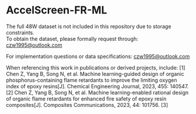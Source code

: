 # AccelScreen-FR-ML

The full 48W dataset is not included in this repository due to storage constraints.  
To obtain the dataset, please formally request through: czw1995@outlook.com

For implementation questions or data specifications: czw1995@outlook.com

When referencing this work in publications or derived projects, include: 
[1] Chen Z, Yang B, Song N, et al. Machine learning-guided design of organic phosphorus-containing flame retardants to improve the limiting oxygen index of epoxy resins[J]. Chemical Engineering Journal, 2023, 455: 140547.
[2] Chen Z, Yang B, Song N, et al. Machine learning-enabled rational design of organic flame retardants for enhanced fire safety of epoxy resin composites[J]. Composites Communications, 2023, 44: 101756.
[3] 
